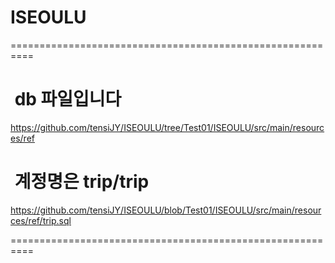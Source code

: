 # ISEOULU

==========================================================

#  db 파일입니다
https://github.com/tensiJY/ISEOULU/tree/Test01/ISEOULU/src/main/resources/ref

#  계정명은 trip/trip 
https://github.com/tensiJY/ISEOULU/blob/Test01/ISEOULU/src/main/resources/ref/trip.sql

==========================================================
